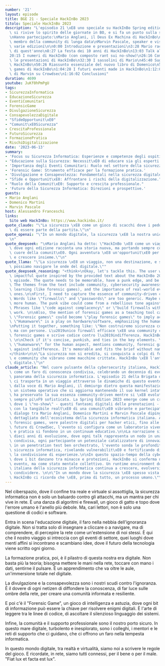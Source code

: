 ```yaml
---
number: '21'
layout: episode
title: BGE 21 - Speciale HackInBo 2023
titolo: Speciale HackInBo 2023
description: "L'episodio 21 \xE8 uno speciale su HackInBo Spring edition 2023, dove\
  \ si rivive lo spirito delle giornate in BO, e si fa un punto sulla sicurezza.\n\
  \nHanno partecipato:\nMario Anglani, il Deus Ex Machina di HackInBo\nDomenico Martini,\
  \ membro della community di lunga data\nMarvin Pascale, speaker e visitatore in\
  \ varie edizioni\n\n0:00 Introduzione e presentazioni\n3:28 Mario racconta l'HackInBo\
  \ di quest'anno\n8:27 La festa dei 10 anni di HackInBo\n13:03 Talk all'HackInBo\n\
  20:15 I numeri di HackInBo (con composto rant sui no-show)\n26:16 Come sono evolute\
  \ le presentazioni di HackInBo\n32:30 I sassolini di Mario\n45:40 Suggerimenti per\
  \ HackInBo\n50:26 Riassunto essenziale del nuovo libro di Domenico\n56:36 I forensic\
  \ games di HackInBo\n1:04:28 I futuri eventi made in HackInBo\n1:12:00 Il punto\
  \ di Marvin su Crowdsec\n1:16:02 Conclusioni"
duration: 4699
youtube: JuKf0hPmPgU
tags:
- SicurezzaInformatica
- EducazioneSicurezza
- EventiComunitari
- ForensicGame
- DivulgazioneSicurezza
- ConsapevolezzaDigitale
- "SfideOpportunit\xE0"
- "Comunit\xE0Sicurezza"
- CrescitaProfessionale
- FuturoSicurezza
- FormazionePratica
- RischiDigitalizzazione
date: '2023-06-13'
summary:
- 'Focus su Sicurezza Informatica: Esperienze e competenze degli ospiti.'
- "Educazione sulla Sicurezza: Necessit\xE0 di educare sia gli esperti che il pubblico."
- 'Importanza degli Eventi Comunitari: Ruolo nel settore della sicurezza.'
- 'Forensic Game: Strumento efficace per la formazione pratica.'
- 'Divulgazione e Consapevolezza: Fondamentali nella sicurezza digitale.'
- "Sfide e Opportunit\xE0: Affrontare i rischi della digitalizzazione."
- "Ruolo della Comunit\xE0: Supporto e crescita professionale."
- 'Futuro della Sicurezza Informatica: Direzioni e prospettive.'
guests:
- Mario Anglani
- Domenico Martini
- Marvin Pascale
host: Alessandro Franceschi
links:
  Sito web HackInBo: https://www.hackinbo.it/
quote_claude: "\"La sicurezza \xE8 come un gioco di scacchi dove i pedoni sono consapevoli\
  \ di essere parte della partita.\"\n"
quote_openai: "\"In un mondo digitale, la sicurezza \xE8 la nostra unica ribellione.\"\
  \n"
quote_deepseek: "\nMario Anglani ha detto: \"HackInBo \xE8 come un viaggio nel tempo,\
  \ dove ogni edizione racconta una storia nuova, ma portando sempre con s\xE9 il\
  \ cuore della comunit\xE0. Ogni avventura \xE8 un'opportunit\xE0 per imparare, confrontarsi\
  \ e crescere insieme.\"\n"
quote_llama: "\"La sicurezza \xE8 un viaggio, non una destinazione, e solo insieme\
  \ possiamo navigare le onde del digitale.\""
quote_deepseek_reasoning: "<think>\nOkay, let's tackle this. The user wants a short,\
  \ impactful quote inspired by the provided text about the HackInBo 2023 special\
  \ episode. The quote needs to be memorable, have a punk edge, and be essential.\
  \ The themes from the text include community, cybersecurity awareness, hands-on\
  \ learning (like forensic games), and the importance of real-world events over virtual\
  \ ones.\n\nFirst, I need to capture the essence of community-driven cybersecurity.\
  \ Words like \"firewalls\" and \"passwords\" are too generic. Maybe use something\
  \ more human. The punk vibe could come from a rebellious tone against complacency.\
  \ Phrases like \"code against complacency\" or \"build firewalls with people\" might\
  \ work. \n\nAlso, the mention of forensic games as a teaching tool can be a metaphor.\
  \ \"Forensic games\" could become \"play forensic games\" to imply active learning.\
  \ \"Humanware\" is a play on hardware/software, emphasizing the human element. \n\
  \nPutting it together, something like: \"Non costruiremo sicurezza con password,\
  \ ma con persone. L\u2019unico firewall efficace \xE8 una community che gioca a\
  \ forensic games e scrive codice contro l\u2019indifferenza. HackInBo \xE8 humanware.\"\
  \ \n\nCheck if it's concise, punkish, and ties in the key elements. Yes, it uses\
  \ \"humanware\" for the human aspect, mentions community, forensic games, and coding\
  \ against indifference. It's memorable and fits the brief without naming authors.\n\
  </think>\n\n\"La sicurezza non si eredita, si conquista a colpi di forensic games\
  \ e community che vibrano come macchine crittate. HackInBo \xE8 l'antidoto al sonno\
  \ digitale.\"\n"
claude_article: "Nel cuore pulsante della cybersecurity italiana, HackInBo si erge\
  \ come un faro di conoscenza condivisa, celebrando un decennio di evoluzione nel\
  \ panorama della sicurezza informatica. L'episodio 21 della Brigata dei Geek Estinti\
  \ ci trasporta in un viaggio attraverso le dinamiche di questo evento cardine, guidati\
  \ dalla voce di Mario Anglani, il demiurgo dietro questa manifestazione.\n\nCome\
  \ un sistema operativo che si aggiorna mantenendo il suo kernel intatto, HackInBo\
  \ ha preservato la sua essenza community-driven mentre si \xE8 evoluto in una piattaforma\
  \ sempre pi\xF9 sofisticata. La Spring Edition 2023 emerge come un crocevia di competenze\
  \ dove i \"no-show\" - questi fantasmi digitali delle prenotazioni - si confrontano\
  \ con la tangibile realt\xE0 di una comunit\xE0 vibrante e partecipativa.\n\nIl\
  \ dialogo tra Mario Anglani, Domenico Martini e Marvin Pascale dipinge un affresco\
  \ dettagliato dell'ecosistema della sicurezza informatica italiana. Attraverso i\
  \ forensic games, vere palestre digitali per hacker etici, fino alle prospettive\
  \ future di CrowdSec, l'evento si configura come un laboratorio vivente dove teoria\
  \ e pratica si fondono in un continuum educativo.\n\nLa narrazione si snoda attraverso\
  \ dieci anni di evoluzione, dove ogni talk rappresenta un nodo in una rete di conoscenza\
  \ condivisa, ogni partecipante un potenziale catalizzatore di innovazione. Come\
  \ in un penetration test ben orchestrato, l'evento sonda le profondit\xE0 della\
  \ sicurezza informatica, rivelando vulnerabilit\xE0 e fortificando difese attraverso\
  \ la condivisione di esperienze.\n\nIn questo spazio-tempo della cybersecurity,\
  \ dove i bit danzano tra minacce e protezioni, HackInBo si conferma non solo come\
  \ evento, ma come stato mentale collettivo. Un runtime environment dove la comunit\xE0\
  \ italiana della sicurezza informatica continua a crescere, evolversi e, soprattutto,\
  \ condividere. \n\n\"In un mondo dove la sicurezza \xE8 spesso vista come un prodotto,\
  \ HackInBo ci ricorda che \xE8, prima di tutto, un processo umano.\"\n"
---
```

Nel ciberspazio, dove il confine tra reale e virtuale si assottiglia, la sicurezza informatica non è solo un baluardo contro gli attacchi, ma un mantra per chi vive in rete. È una danza di algoritmi e firewall, un gioco di gatto e topo dove l'errore umano è l'anello più debole. Ma, cari lettori, non è solo una questione di codici e software.

Entra in scena l'educazione digitale, il faro nella nebbia dell'ignoranza digitale. Non si tratta solo di insegnare a cliccare o a navigare, ma di comprendere, di percepire la rete come un'estensione di noi stessi. È qui che il nostro viaggio si intreccia con gli eventi di settore, quei luoghi dove menti affini si incontrano e scambiano idee, dove il futuro della tecnologia viene scritto ogni giorno.

La formazione pratica, poi, è il pilastro di questa nostra era digitale. Non basta più la teoria; bisogna mettere le mani nella rete, toccare con mano i dati, sentirne il pulsare. È un apprendimento che va oltre le aule, un'immersione totale nel digitale.

La divulgazione e la consapevolezza sono i nostri scudi contro l'ignoranza. È il dovere di ogni netizen di diffondere la conoscenza, di far luce sulle ombre della rete, per creare una comunità informata e resiliente.

E poi c'è il "Forensic Game", un gioco di intelligenza e astuzia, dove ogni bit di informazione può essere la chiave per risolvere enigmi digitali. È l'arte di leggere tra le linee di codice, di ascoltare il silenzioso linguaggio dei sistemi.

Infine, la comunità e il supporto professionale sono il nostro porto sicuro. In questo mare digitale, turbolento e inesplorato, sono i colleghi, i mentori e le reti di supporto che ci guidano, che ci offrono un faro nella tempesta informatica.

In questo mondo digitale, tra realtà e virtualità, siamo noi a scrivere le regole del gioco. E ricordate, in rete, siamo tutti connessi, per il bene o per il male. "Fiat lux et facta est lux".

